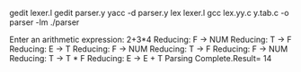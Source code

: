 gedit lexer.l 
gedit parser.y 
yacc -d parser.y 
lex lexer.l 
gcc lex.yy.c y.tab.c -o parser -lm
./parser

Enter an arithmetic expression: 2+3*4
Reducing: F -> NUM
Reducing: T -> F
Reducing: E -> T
Reducing: F -> NUM
Reducing: T -> F
Reducing: F -> NUM
Reducing: T -> T * F
Reducing: E -> E + T
Parsing Complete.Result= 14

